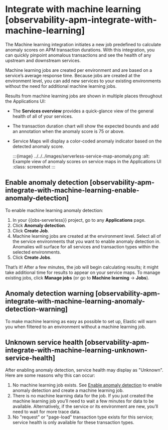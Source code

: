 # Integrate with machine learning [observability-apm-integrate-with-machine-learning]

The Machine learning integration initiates a new job predefined to calculate anomaly scores on APM transaction durations. With this integration, you can quickly pinpoint anomalous transactions and see the health of any upstream and downstream services.

Machine learning jobs are created per environment and are based on a service’s average response time. Because jobs are created at the environment level, you can add new services to your existing environments without the need for additional machine learning jobs.

Results from machine learning jobs are shown in multiple places throughout the Applications UI:

* The **Services overview** provides a quick-glance view of the general health of all of your services.
* The transaction duration chart will show the expected bounds and add an annotation when the anomaly score is 75 or above.
* Service Maps will display a color-coded anomaly indicator based on the detected anomaly score.

    :::{image} ../../../images/serverless-service-map-anomaly.png
    :alt: Example view of anomaly scores on service maps in the Applications UI
    :class: screenshot
    :::



## Enable anomaly detection [observability-apm-integrate-with-machine-learning-enable-anomaly-detection]

To enable machine learning anomaly detection:

1. In your {{obs-serverless}} project, go to any **Applications** page.
2. Click **Anomaly detection**.
3. Click **Create Job**.
4. Machine learning jobs are created at the environment level. Select all of the service environments that you want to enable anomaly detection in. Anomalies will surface for all services and transaction types within the selected environments.
5. Click **Create Jobs**.

That’s it! After a few minutes, the job will begin calculating results; it might take additional time for results to appear on your service maps. To manage existing jobs, click **Manage jobs** (or go to **Machine learning** → **Jobs**).


## Anomaly detection warning [observability-apm-integrate-with-machine-learning-anomaly-detection-warning]

To make machine learning as easy as possible to set up, Elastic will warn you when filtered to an environment without a machine learning job.


## Unknown service health [observability-apm-integrate-with-machine-learning-unknown-service-health]

After enabling anomaly detection, service health may display as "Unknown". Here are some reasons why this can occur:

1. No machine learning job exists. See [Enable anomaly detection](../../../solutions/observability/apps/integrate-with-machine-learning.md#observability-apm-integrate-with-machine-learning-enable-anomaly-detection) to enable anomaly detection and create a machine learning job.
2. There is no machine learning data for the job. If you just created the machine learning job you’ll need to wait a few minutes for data to be available. Alternatively, if the service or its environment are new, you’ll need to wait for more trace data.
3. No "request" or "page-load" transaction type exists for this service; service health is only available for these transaction types.
